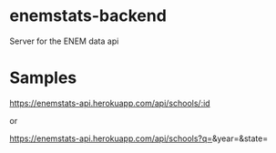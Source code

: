 # enemstats-backend
Server for the ENEM data api


# Samples
https://enemstats-api.herokuapp.com/api/schools/:id

or 

https://enemstats-api.herokuapp.com/api/schools?q=<query>&year=<year>&state=<state>
